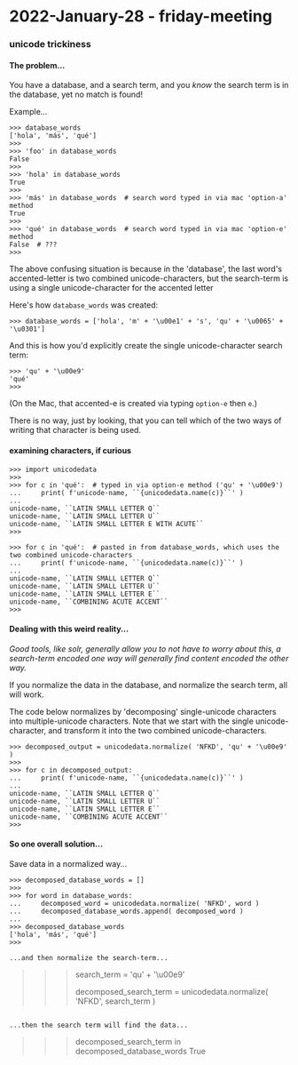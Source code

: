 2022-January-28 - friday-meeting
================================

### unicode trickiness

#### The problem...

You have a database, and a search term, and you _know_ the search term is in the database, yet no match is found!

Example...

```
>>> database_words
['hola', 'más', 'qué']
>>> 
>>> 'foo' in database_words
False
>>> 
>>> 'hola' in database_words
True
>>> 
>>> 'más' in database_words  # search word typed in via mac 'option-a' method
True
>>> 
>>> 'qué' in database_words  # search word typed in via mac 'option-e' method
False  # ???
>>> 
```

The above confusing situation is because in the 'database', the last word's accented-letter is two combined unicode-characters, but the search-term is using a single unicode-character for the accented letter 

Here's how `database_words` was created:

```
>>> database_words = ['hola', 'm' + '\u00e1' + 's', 'qu' + '\u0065' + '\u0301']
```

And this is how you'd explicitly create the single unicode-character search term:

```
>>> 'qu' + '\u00e9'
'qué'
>>> 
```

(On the Mac, that accented-e is created via typing `option-e` then `e`.)

There is no way, just by looking, that you can tell which of the two ways of writing that character is being used.


#### examining characters, if curious

```
>>> import unicodedata
>>> 
>>> for c in 'qué':  # typed in via option-e method ('qu' + '\u00e9')
...     print( f'unicode-name, ``{unicodedata.name(c)}``' )
... 
unicode-name, ``LATIN SMALL LETTER Q``
unicode-name, ``LATIN SMALL LETTER U``
unicode-name, ``LATIN SMALL LETTER E WITH ACUTE``
>>> 

>>> for c in 'qué':  # pasted in from database_words, which uses the two combined unicode-characters
...     print( f'unicode-name, ``{unicodedata.name(c)}``' )
... 
unicode-name, ``LATIN SMALL LETTER Q``
unicode-name, ``LATIN SMALL LETTER U``
unicode-name, ``LATIN SMALL LETTER E``
unicode-name, ``COMBINING ACUTE ACCENT``
>>> 
```


#### Dealing with this weird reality...

_Good tools, like solr, generally allow you to not have to worry about this, a search-term encoded one way will generally find content encoded the other way._

If you normalize the data in the database, and normalize the search term, all will work.

The code below normalizes by 'decomposing' single-unicode characters into multiple-unicode characters. Note that we start with the single unicode-character, and transform it into the two combined unicode-characters.

```
>>> decomposed_output = unicodedata.normalize( 'NFKD', 'qu' + '\u00e9' )
>>> 
>>> for c in decomposed_output:
...     print( f'unicode-name, ``{unicodedata.name(c)}``' )
... 
unicode-name, ``LATIN SMALL LETTER Q``
unicode-name, ``LATIN SMALL LETTER U``
unicode-name, ``LATIN SMALL LETTER E``
unicode-name, ``COMBINING ACUTE ACCENT``
>>> 
```


#### So one overall solution... 

Save data in a normalized way...

```
>>> decomposed_database_words = []
>>> 
>>> for word in database_words:
...     decomposed_word = unicodedata.normalize( 'NFKD', word )
...     decomposed_database_words.append( decomposed_word )
... 
>>> decomposed_database_words
['hola', 'más', 'qué']
>>> 

...and then normalize the search-term...

```
>>> search_term = 'qu' + '\u00e9'
>>> 
>>> decomposed_search_term = unicodedata.normalize( 'NFKD', search_term )
>>>
```

...then the search term will find the data...

```
>>> decomposed_search_term in decomposed_database_words
True
>>> 
```
